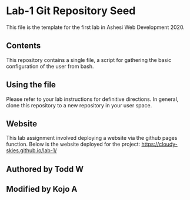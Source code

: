 # Lab-1 Git Repository Seed

This file is the template for the first lab in Ashesi Web Development 2020.

## Contents

This repository contains a single file, a script for gathering the basic configuration of the user from bash.

## Using the file

Please refer to your lab instructions for definitive directions. In general, clone this repository to a new repository in your user space.

## Website
This lab assignment involved deploying a website via the github pages function. Below is the website deployed for the project:
https://cloudy-skies.github.io/lab-1/

## Authored by Todd W
## Modified by Kojo A



